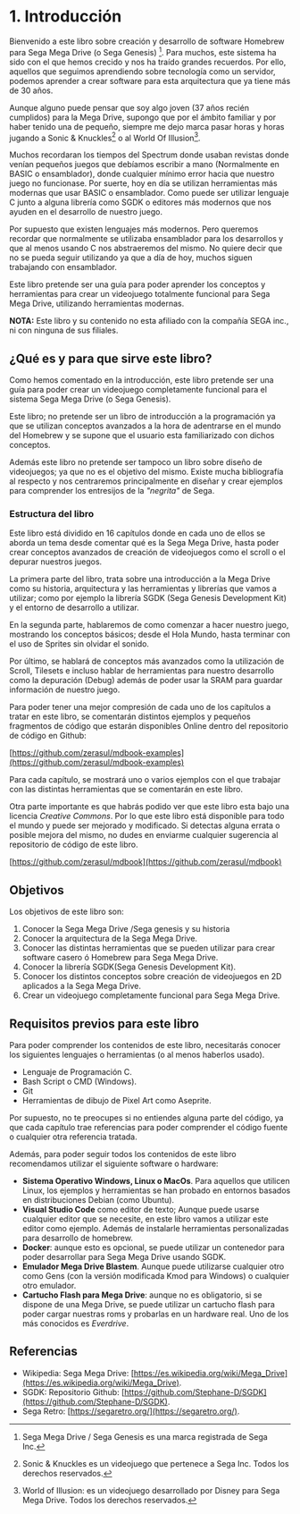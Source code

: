 # 1. Introducción

Bienvenido a este libro sobre creación y desarrollo de software Homebrew para Sega Mega Drive (o Sega Genesis) [^1]. Para muchos, este sistema ha sido con el que hemos crecido y nos ha traído grandes recuerdos. Por ello, aquellos que seguimos aprendiendo sobre tecnología como un servidor, podemos aprender a crear software para esta arquitectura que ya tiene más de 30 años.

Aunque alguno puede pensar que soy algo joven (37 años recién cumplidos) para la Mega Drive, supongo que por el ámbito familiar y por haber tenido una de pequeño, siempre me dejo marca pasar horas y horas jugando a Sonic & Knuckles[^2] o al World Of Illusion[^3].

Muchos recordaran los tiempos del Spectrum donde usaban revistas donde venían pequeños juegos que debíamos escribir a mano (Normalmente en BASIC o ensamblador), donde cualquier mínimo error hacia que nuestro juego no funcionase. Por suerte, hoy en día se utilizan herramientas más modernas que usar BASIC o ensamblador. Como puede ser utilizar lenguaje C junto a alguna librería como SGDK o editores más modernos que nos ayuden en el desarrollo de nuestro juego.

Por supuesto que existen lenguajes más modernos. Pero queremos recordar que normalmente se utilizaba ensamblador para los desarrollos y que al menos usando C nos abstraeremos del mismo. No quiere decir que no se pueda seguir utilizando ya que a día de hoy, muchos siguen trabajando con ensamblador.

Este libro pretende ser una guía para poder aprender los conceptos y herramientas para crear un videojuego totalmente funcional para Sega Mega Drive, utilizando herramientas modernas.

**NOTA:** Este libro y su contenido no esta afiliado con la compañía SEGA inc., ni con ninguna de sus filiales.

[^1]: Sega Mega Drive / Sega Genesis es una marca registrada de Sega Inc.

[^2]: Sonic & Knuckles es un videojuego que pertenece a Sega Inc. Todos los derechos reservados.

[^3]: World of Illusion: es un videojuego desarrollado por Disney para Sega Mega Drive. Todos los derechos reservados.

## ¿Qué es y para que sirve este libro?

Como hemos comentado en la introducción, este libro pretende ser una guía para poder crear un videojuego completamente funcional para el sistema Sega Mega Drive (o Sega Genesis).

Este libro; no pretende ser un libro de introducción a la programación ya que se utilizan conceptos avanzados a la hora de adentrarse en el mundo del Homebrew y se supone que el usuario esta familiarizado con dichos conceptos.

Además este libro no pretende ser tampoco un libro sobre diseño de videojuegos; ya que no es el objetivo del mismo. Existe mucha bibliografía al respecto y nos centraremos principalmente en diseñar y crear ejemplos para comprender los entresijos de la _"negrita"_ de Sega.

### Estructura del libro

Este libro está dividido en 16 capítulos donde en cada uno de ellos se aborda un tema desde comentar qué es la Sega Mega Drive, hasta poder crear conceptos avanzados de creación de videojuegos como el scroll o el depurar nuestros juegos.

La primera parte del libro, trata sobre una introducción a la Mega Drive como su historia, arquitectura y las herramientas y librerías que vamos a utilizar; como por ejemplo la librería SGDK (Sega Genesis Development Kit) y el entorno de desarrollo a utilizar.

En la segunda parte, hablaremos de como comenzar a hacer nuestro juego, mostrando los conceptos básicos; desde el Hola Mundo, hasta terminar con el uso de Sprites sin olvidar el sonido.

Por último, se hablará de conceptos más avanzados como la utilización de Scroll, Tilesets e incluso hablar de herramientas para nuestro desarrollo como la depuración (Debug) además de poder usar la SRAM para guardar información de nuestro juego.

Para poder tener una mejor compresión de cada uno de los capítulos a tratar en este libro, se comentarán distintos ejemplos y pequeños fragmentos de código que estarán disponibles Online dentro del repositorio de código en Github:

[https://github.com/zerasul/mdbook-examples](https://github.com/zerasul/mdbook-examples)

Para cada capítulo, se mostrará uno o varios ejemplos con el que trabajar con las distintas herramientas que se comentarán en este libro.

Otra parte importante es que habrás podido ver que este libro esta bajo una licencia _Creative Commons_. Por lo que este libro está disponible para todo el mundo y puede ser mejorado y modificado. Si detectas alguna errata o posible mejora del mismo, no dudes en enviarme cualquier sugerencia al repositorio de código de este libro.

[https://github.com/zerasul/mdbook](https://github.com/zerasul/mdbook)

## Objetivos

Los objetivos de este libro son:

1. Conocer la Sega Mega Drive /Sega genesis y su historia
2. Conocer la arquitectura de la Sega Mega Drive.
3. Conocer las distintas herramientas que se pueden utilizar para crear software casero ó Homebrew para Sega Mega Drive.
4. Conocer la librería SGDK(Sega Genesis Development Kit).
5. Conocer los distintos conceptos sobre creación de videojuegos en 2D aplicados a la Sega Mega Drive.
6. Crear un videojuego completamente funcional para Sega Mega Drive.

## Requisitos previos para este libro

Para poder comprender los contenidos de este libro, necesitarás conocer los siguientes lenguajes o herramientas (o al menos haberlos usado).

* Lenguaje de Programación C.
* Bash Script o CMD (Windows).
* Git
* Herramientas de dibujo de Pixel Art como Aseprite.

Por supuesto, no te preocupes si no entiendes alguna parte del código, ya que cada capítulo trae referencias para poder comprender el código fuente o cualquier otra referencia tratada.

Además, para poder seguir todos los contenidos de este libro recomendamos utilizar el siguiente software o hardware:

* **Sistema Operativo Windows, Linux o MacOs**. Para aquellos que utilicen Linux, los ejemplos y herramientas se han probado en entornos basados en distribuciones Debian (como Ubuntu).
* **Visual Studio Code** como editor de texto; Aunque puede usarse cualquier editor que se necesite, en este libro vamos a utilizar este editor como ejemplo. Además de instalarle herramientas personalizadas para desarrollo de homebrew.
* **Docker**: aunque esto es opcional, se puede utilizar un contenedor para poder desarrollar para Sega Mega Drive usando SGDK.
* **Emulador Mega Drive Blastem**. Aunque puede utilizarse cualquier otro como Gens (con la versión modificada Kmod para Windows) o cualquier otro emulador.
* **Cartucho Flash para Mega Drive**: aunque no es obligatorio, si se dispone de una Mega Drive, se puede utilizar un cartucho flash para poder cargar nuestras roms y probarlas en un hardware real. Uno de los más conocidos es _Everdrive_.

## Referencias

* Wikipedia: Sega Mega Drive: [https://es.wikipedia.org/wiki/Mega_Drive](https://es.wikipedia.org/wiki/Mega_Drive).
* SGDK: Repositorio Github: [https://github.com/Stephane-D/SGDK](https://github.com/Stephane-D/SGDK).
* Sega Retro: [https://segaretro.org/](https://segaretro.org/).

